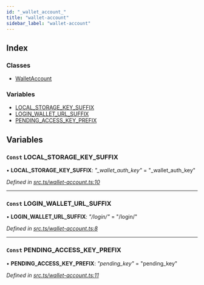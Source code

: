 ```yaml
---
id: "_wallet_account_"
title: "wallet-account"
sidebar_label: "wallet-account"
---
```


## Index

### Classes

* [WalletAccount](../classes/_wallet_account_.walletaccount.md)

### Variables

* [LOCAL_STORAGE_KEY_SUFFIX](_wallet_account_.md#const-local_storage_key_suffix)
* [LOGIN_WALLET_URL_SUFFIX](_wallet_account_.md#const-login_wallet_url_suffix)
* [PENDING_ACCESS_KEY_PREFIX](_wallet_account_.md#const-pending_access_key_prefix)

## Variables

### `Const` LOCAL_STORAGE_KEY_SUFFIX

• **LOCAL_STORAGE_KEY_SUFFIX**: *"_wallet_auth_key"* = "_wallet_auth_key"

*Defined in [src.ts/wallet-account.ts:10](https://github.com/nearprotocol/nearlib/blob/476d416/src.ts/wallet-account.ts#L10)*

___

### `Const` LOGIN_WALLET_URL_SUFFIX

• **LOGIN_WALLET_URL_SUFFIX**: *"/login/"* = "/login/"

*Defined in [src.ts/wallet-account.ts:8](https://github.com/nearprotocol/nearlib/blob/476d416/src.ts/wallet-account.ts#L8)*

___

### `Const` PENDING_ACCESS_KEY_PREFIX

• **PENDING_ACCESS_KEY_PREFIX**: *"pending_key"* = "pending_key"

*Defined in [src.ts/wallet-account.ts:11](https://github.com/nearprotocol/nearlib/blob/476d416/src.ts/wallet-account.ts#L11)*
